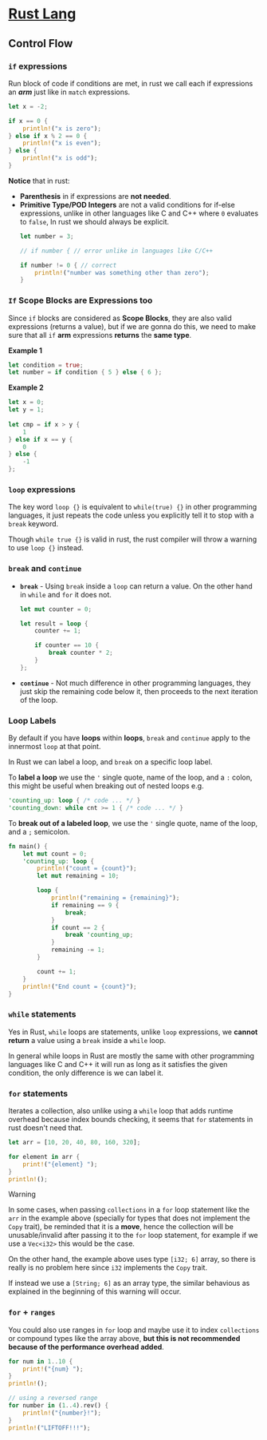 # **[Rust Lang](../Rustlang.md)**

## **Control Flow**

### **`if` expressions**

Run block of code if conditions are met, in rust we call each if expressions an ***arm*** just like in `match` expressions.

```rust
let x = -2;

if x == 0 {
    println!("x is zero");
} else if x % 2 == 0 {
    println!("x is even");
} else {
    println!("x is odd");
}
```

**Notice** that in rust:

- **Parenthesis** in if expressions are **not needed**.
- **Primitive Type/POD Integers** are not a valid conditions for if-else expressions, unlike in other languages like C and C++ where `0` evaluates to `false`, In rust we should always be explicit.
    ```rust
    let number = 3;

    // if number { // error unlike in languages like C/C++

    if number != 0 { // correct
        println!("number was something other than zero");
    }
    ```

### **`If` Scope Blocks are Expressions too**

Since `if` blocks are considered as **Scope Blocks**, they are also valid expressions (returns a value), but if we are gonna do this, we need to make sure that all `if` **arm** expressions **returns** the **same type**.

**Example 1**
```rust
let condition = true;
let number = if condition { 5 } else { 6 };
```

**Example 2**
```rust
let x = 0;
let y = 1;
    
let cmp = if x > y { 
    1
} else if x == y {
    0
} else {
    -1
};
```

### **`loop` expressions**

The key word `loop {}` is equivalent to `while(true) {}` in other programming languages, it just repeats the code unless you explicitly tell it to stop with a `break` keyword.

Though `while true {}` is valid in rust, the rust compiler will throw a warning to use `loop {}` instead.

### **`break` and `continue`**

- **`break`** - Using `break` inside a `loop` can return a value. On the other hand in `while` and `for` it does not.

    ```rust
    let mut counter = 0;
    
    let result = loop {
        counter += 1;

        if counter == 10 {
            break counter * 2;
        }
    };
    ```

- **`continue`** - Not much difference in other programming languages, they just skip the remaining code below it, then proceeds to the next iteration of the loop.

### **Loop Labels**

By default if you have **loops** within **loops**, `break` and `continue` apply to the innermost `loop` at that point.

In Rust we can label a loop, and `break` on a specific loop label.

To **label a loop** we use the `'` single quote, name of the loop, and a `:` colon, this might be useful when breaking out of nested loops e.g.

```rust
'counting_up: loop { /* code ... */ }
'counting_down: while cnt >= 1 { /* code ... */ }
```

To **break out of a labeled loop**, we use the `'` single quote, name of the loop, and a `;` semicolon.

```rust
fn main() {
    let mut count = 0;
    'counting_up: loop {
        println!("count = {count}");
        let mut remaining = 10;

        loop {
            println!("remaining = {remaining}");
            if remaining == 9 {
                break;
            }
            if count == 2 {
                break 'counting_up;
            }
            remaining -= 1;
        }

        count += 1;
    }
    println!("End count = {count}");
}
```

### **`while` statements**

Yes in Rust, `while` loops are statements, unlike `loop` expressions, we **cannot return** a value using a `break` inside a `while` loop.

In general while loops in Rust are mostly the same with other programming languages like C and C++ it will run as long as it satisfies the given condition, the only difference is we can label it.

### **`for` statements**

Iterates a collection, also unlike using a `while` loop that adds runtime overhead because index bounds checking, it seems that `for` statements in rust doesn't need that.

```rust
let arr = [10, 20, 40, 80, 160, 320];

for element in arr {
    print!("{element} ");
}
println!();
```

> [!WARNING]  
> In some cases, when passing `collections` in a `for` loop statement like the `arr` in the example above (specially for types that does not implement the `Copy` trait), be reminded that it is a **move**, hence the collection will be unusable/invalid after passing it to the `for` loop statement, for example if we use a `Vec<i32>` this would be the case.
>
> On the other hand, the example above uses type `[i32; 6]` array, so there is really is no problem here since `i32` implements the `Copy` trait.
>
> If instead we use a `[String; 6]` as an array type, the similar behavious as explained in the beginning of this warning will occur.

### **`for` + `ranges`**

You could also use ranges in `for` loop and maybe use it to index `collections` or compound types like the array above, **but this is not recommended because of the performance overhead added**.

```rust
for num in 1..10 {
    print!("{num} ");
}
println!();

// using a reversed range
for number in (1..4).rev() {
    println!("{number}!");
}
println!("LIFTOFF!!!");

```